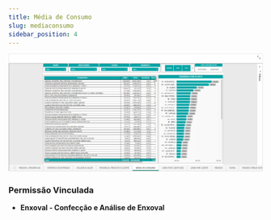 ```yaml
---
title: Média de Consumo
slug: mediaconsumo
sidebar_position: 4
---
```


![Alt text](image-4.png)





### Permissão Vinculada

- **Enxoval - Confecção e Análise de Enxoval**
